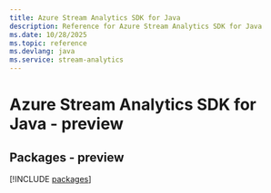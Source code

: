 ```yaml
---
title: Azure Stream Analytics SDK for Java
description: Reference for Azure Stream Analytics SDK for Java
ms.date: 10/28/2025
ms.topic: reference
ms.devlang: java
ms.service: stream-analytics
---
```

# Azure Stream Analytics SDK for Java - preview
## Packages - preview
[!INCLUDE [packages](stream-analytics-index.md)]